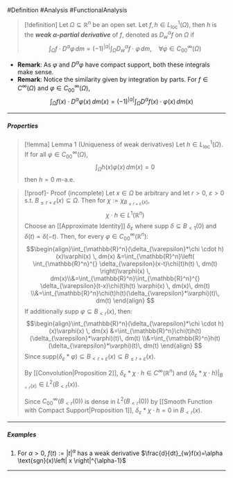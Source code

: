 #Definition #Analysis #FunctionalAnalysis 

> [!definition]
> Let $\Omega \subseteq \mathbb{R}^n$ be an open set. Let $f,h\in L^{1}_{\text{loc}}(\Omega)$, then $h$ is the ***weak $\alpha$-partial derivative*** of $f$, denoted as $D^\alpha_{w}f$ on $\Omega$ if $$\int_{\Omega}^{} f\cdot D^\alpha\varphi \, dm=(-1)^{\left| \alpha \right| }\int_{\Omega}^{}  D^\alpha_{w}f\cdot \varphi\, dm,\quad \forall\varphi\in C_{00}^\infty(\Omega)  $$
- **Remark**: As $\varphi$ and $D^\alpha\varphi$ have compact support, both these integrals make sense. 
- **Remark**: Notice the similarity given by integration by parts. For $f\in C^{\infty}(\Omega)$ and $\varphi\in C^{\infty}_{00}(\Omega)$, $$\int_{\Omega}^{} f(x)\cdot D^\alpha\varphi(x) \, dm(x)=(-1)^{\left| \alpha \right| }\int_{\Omega}^{}  D^\alpha f(x)\cdot \varphi(x)\, dm(x) $$
---
##### Properties
> [!lemma] Lemma 1 (Uniqueness of weak derivatives)
> Let $h\in L^1_{\text{loc}}(\Omega)$. If for all $\varphi\in C^{\infty}_{00}(\Omega)$, $$\int_{\Omega}^{} h(x)\varphi(x) \, dm(x) =0$$then $h=0$ $m$-a.e.

> [!proof]- Proof (incomplete)
> Let $x\in \Omega$ be arbitrary and let $r>0$, $\varepsilon>0$ s.t. $B_{\leq r+\varepsilon}(x)\subseteq\Omega$. Then for $\chi:=\chi_{B_{\leq r+\varepsilon}(x)}$, $$\chi \cdot h\in L^1(\mathbb{R}^n)$$
> Choose an [[Approximate Identity]] $\delta_{\varepsilon}$ where $\text{supp }\delta \subseteq B_{<1}(0)$ and $\delta(t)=\delta(-t)$. Then, for every $\varphi\in C_{00}^\infty(\mathbb{R}^n)$: $$\begin{align}\int_{\mathbb{R}^n}(\delta_{\varepsilon}*\chi \cdot h)(x)\varphi(x)  \, dm(x) &=\int_{\mathbb{R}^n}\left( \int_{\mathbb{R}^n}^{} \delta_{\varepsilon}(x-t)\chi(t)h(t) \, dm(t) \right)\varphi(x)  \, dm(x)\\&=\int_{\mathbb{R}^n}\int_{\mathbb{R}^n}^{} \delta_{\varepsilon}(t-x)\chi(t)h(t) \varphi(x)  \, dm(x)\, dm(t) \\&=\int_{\mathbb{R}^n}\chi(t)h(t)(\delta_{\varepsilon}*\varphi)(t)\, dm(t) \end{align} $$If additionally $\text{supp }\varphi \subseteq B_{<r}(x)$, then: $$\begin{align}\int_{\mathbb{R}^n}(\delta_{\varepsilon}*\chi \cdot h)(x)\varphi(x)  \, dm(x) &=\int_{\mathbb{R}^n}\chi(t)h(t)(\delta_{\varepsilon}*\varphi)(t)\, dm(t) \\&=\int_{\mathbb{R}^n}h(t)(\delta_{\varepsilon}*\varphi)(t)\, dm(t) 
> \end{align} $$Since $\text{supp}(\delta_{\varepsilon}*\varphi)\subseteq B_{<r+\varepsilon}(x)\subseteq B_{\leq r+\varepsilon}(x)$.
> 
> By [[Convolution|Proposition 2]], $\delta_{\varepsilon}*\chi \cdot h\in C^{\infty}(\mathbb{R}^n)$ and $(\delta_{\varepsilon}*\chi \cdot h)|_{B_{<r}(x)}\in L^2(B_{<r}(x))$. 
> 
> Since $C_{00}^\infty(B_{<r}(0))$ is dense in $L^2(B_{<r}(0))$ by [[Smooth Function with Compact Support|Proposition 1]], $\delta_{\varepsilon}*\chi \cdot h=0$ in $B_{<r}(x)$. 
---
##### Examples
1. For $\alpha>0$, $f(t):=\left| t \right|^\alpha$ has a weak derivative $\frac{d}{dt}_{w}f(x)=\alpha \text{sgn}(x)\left| x \right|^{\alpha-1}$
---